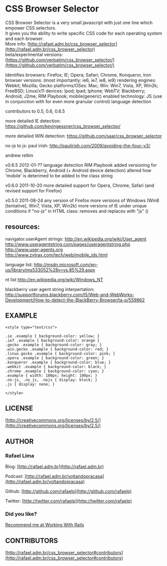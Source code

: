 # CSS Browser Selector

CSS Browser Selector is a very small javascript with just one line which empower CSS selectors. 
<br />It gives you the ability to write specific CSS code for each operating system and each browser.
<br />More info: [http://rafael.adm.br/css_browser_selector](http://rafael.adm.br/css_browser_selector)
<br />beta/experimental versions: [https://github.com/verbatim/css_browser_selector/](https://github.com/verbatim/css_browser_selector/)

Identifies
browsers: Firefox; IE; Opera; Safari; Chrome, Konqueror, Iron
browser versions: (most importantly: ie6, ie7, ie8, ie9)
rendering engines: Webkit; Mozilla; Gecko
platforms/OSes: Mac; Win: Win7, Vista, XP, Win2k; FreeBSD; Linux/x11 
devices: Ipod; Ipad; Iphone; WebTV; Blackberry; Android; J2me; RIM Playbook; mobile(generic)
enabled technology: JS (use in conjunction with <html class="no-js"> for even more granular control)
language detection

contributors to 0.5, 0.6, 0.6.5

more detailed IE detection:
https://github.com/kevingessner/css_browser_selector/

more detailed WIN detection:
https://github.com/saar/css_browser_selector

no-js to js:
paul irish: http://paulirish.com/2009/avoiding-the-fouc-v3/

andrew relkin

v0.6.5 2012-01-??
language detection
RIM Playbook added
versioning for Chrome, Blackberry, Android (+ Android device detection)
altered how 'mobile' is deterimed to be added to the class string

v0.6.0 2011-10-20
more detailed support for Opera, Chrome, Safari (and revised support for Firefox)

v0.5.0 2011-08-24
any version of Firefox
more versions of Windows (Win8 [tentative], Win7, Vista, XP, Win2k)
more versions of IE under unique conditions
if "no-js" in HTML class: removes and replaces with "js" (<html class="no-js">)

## resources:

navigator.userAgent strings:
http://en.wikipedia.org/wiki/User_agent
http://www.useragentstring.com/pages/useragentstring.php
http://www.user-agents.org
http://www.zytrax.com/tech/web/mobile_ids.html

language list:
http://msdn.microsoft.com/en-us/library/ms533052%28v=vs.85%29.aspx

nt list
http://en.wikipedia.org/wiki/Windows_NT

blackberry user agent string interpertation:
http://supportforums.blackberry.com/t5/Web-and-WebWorks-Development/How-to-detect-the-BlackBerry-Browser/ta-p/559862

## EXAMPLE

    <style type="text/css"> 
    
    .ie .example { background-color: yellow; }
    .ie7 .example { background-color: orange }
    .gecko .example { background-color: gray; }
    .win.gecko .example { background-color: red; }
    .linux.gecko .example { background-color: pink; }
    .opera .example { background-color: green; }
    .konqueror .example { background-color: blue; }
    .webkit .example { background-color: black; }
    .chrome .example { background-color: cyan; }
    .example { width: 100px; height: 100px; }
    .no-js, .no_js, .nojs { display: block; }
    .js { display: none; }
    
    </style>


## LICENSE

[http://creativecommons.org/licenses/by/2.5/](http://creativecommons.org/licenses/by/2.5/)

## AUTHOR

### **Rafael Lima**

Blog: [http://rafael.adm.br](http://rafael.adm.br)

Podcast: [http://rafael.adm.br/voltandopracasa](http://rafael.adm.br/voltandopracasa)

Github: [http://github.com/rafaelp](http://github.com/rafaelp)

Twitter: [http://twitter.com/rafaelp](http://twitter.com/rafaelp)

### Did you like?

[Recommend me at Working With Rails](http://workingwithrails.com/recommendation/new/person/14248-rafael-lima)

## CONTRIBUTORS

[http://rafael.adm.br/css_browser_selector#contributors](http://rafael.adm.br/css_browser_selector#contributors)

